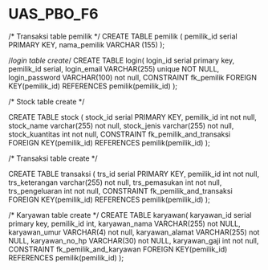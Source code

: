 # UAS_PBO_F6

/*
Transaksi table pemilik
*/
CREATE TABLE pemilik (
  pemilik_id serial PRIMARY KEY,
  nama_pemilik VARCHAR (155)
);

/*login table create*/
CREATE TABLE login(
   login_id serial primary key,
   pemilik_id serial,
   login_email VARCHAR(255) unique NOT NULL,
   login_password VARCHAR(100) not null,
   CONSTRAINT fk_pemilik
      FOREIGN KEY(pemilik_id) 
	  REFERENCES pemilik(pemilik_id)
);

/*
Stock table create
*/

CREATE TABLE stock (
	stock_id serial PRIMARY KEY,
	pemilik_id int not null,
	stock_name varchar(255) not null,
	stock_jenis varchar(255) not null,
	stock_kuantitas int not null,
	CONSTRAINT fk_pemilik_and_transaksi
	FOREIGN KEY(pemilik_id) 
	REFERENCES pemilik(pemilik_id)
);

/*
Transaksi table create
*/

CREATE TABLE transaksi (
	trs_id serial PRIMARY KEY,
	pemilik_id int not null,
	trs_keterangan varchar(255) not null,
	trs_pemasukan int not null,
	trs_pengeluaran int not null,
	CONSTRAINT fk_pemilik_and_transaksi
	FOREIGN KEY(pemilik_id) 
	REFERENCES pemilik(pemilik_id)
);

/*
Karyawan table create
*/
CREATE TABLE karyawan(
   karyawan_id serial primary key,
   pemilik_id int,
   karyawan_nama VARCHAR(255) not NULL,
   karyawan_umur VARCHAR(4) not null,
	karyawan_alamat VARCHAR(255) not NULL,
	karyawan_no_hp VARCHAR(30) not NULL,
	karyawan_gaji int not null,
   CONSTRAINT fk_pemilik_and_karyawan
      FOREIGN KEY(pemilik_id) 
	  REFERENCES pemilik(pemilik_id)
);



